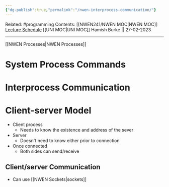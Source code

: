 ```yaml
---
{"dg-publish":true,"permalink":"/nwen-interprocess-communication/"}
---
```


Related: #programming 
Contents: [[NWEN241/NWEN MOC\|NWEN MOC]]
[Lecture Schedule](https://ecs.wgtn.ac.nz/Courses/NWEN241_2023T1/LectureSchedule)
[[UNI MOC\|UNI MOC]]
Hamish Burke || 27-02-2023
***

[[NWEN Processes\|NWEN Processes]]

# System Process Commands

# Interprocess Communication

# Client-server Model

- Client process
	- Needs to know the existence and address of the sever
- Server 
	- Doesn't need to know either prior to connection
- Once connected
	- Both sides can send/receive

## Client/server Communication

- Can use [[NWEN Sockets\|sockets]]


